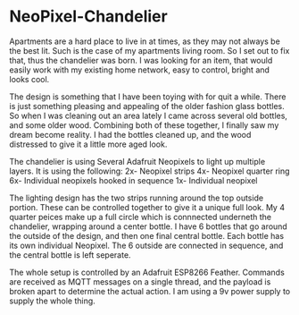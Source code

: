 # NeoPixel-Chandelier
Apartments are a hard place to live in at times, as they may not always be the best lit.  Such is the case of my apartments living room.  So I set out to fix that, thus the chandelier was born.  I was looking for an item, that would easily work with my existing home network, easy to control, bright and looks cool.  

The design is something that I have been toying with for quit a while.  There is just something pleasing and appealing of the older fashion glass bottles.  So when I was cleaning out an area lately I came across several old bottles, and some older wood.  Combining both of these together, I finally saw my dream become reality.  I had the bottles cleaned up, and the wood distressed to give it a little more aged look.

The chandelier is using Several Adafruit Neopixels to light up multiple layers.  It is using the following:
2x- Neopixel strips
4x- Neopixel quarter ring
6x- Individual neopixels hooked in sequence
1x- Individual neopixel

The lighting design has the two strips running around the top outside portion.  These can be controlled together to give it a unique full look.  My 4 quarter peices make up a full circle which is connnected underneth the chandelier, wrapping around a center bottle.  I have 6 bottles that go around the outside of the design, and then one final central bottle.  Each bottle has its own individual Neopixel.  The 6 outside are connected in sequence, and the central bottle is left seperate.

The whole setup is controlled by an Adafruit ESP8266 Feather.  Commands are received as MQTT messages on a single thread, and the payload is broken apart to determine the actual action.  I am using a 9v power supply to supply the whole thing.
